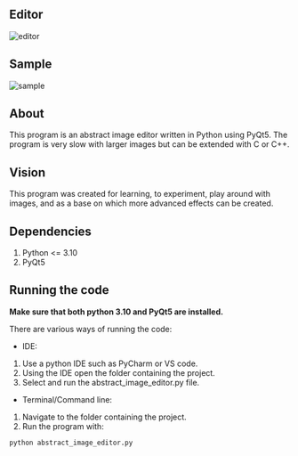 ## Editor

![editor](https://user-images.githubusercontent.com/86565212/201485768-70e98846-4187-4bb9-95bd-9e9ef026865f.jpg)

## Sample

![sample](https://user-images.githubusercontent.com/86565212/201484188-b0629da3-f7a3-40b3-a6b0-e88479566168.jpg)

## About

This program is an abstract image editor written in Python using PyQt5.
The program is very slow with larger images but can be extended with C or C++.

## Vision

This program was created for learning, to experiment, play around with images, and
as a base on which more advanced effects can be created.

## Dependencies

1. Python <= 3.10
2. PyQt5

## Running the code

**Make sure that both python 3.10 and PyQt5 are installed.**

There are various ways of running the code:

* IDE:
1. Use a python IDE such as PyCharm or VS code.
2. Using the IDE open the folder containing the project.
2. Select and run the abstract_image_editor.py file.

* Terminal/Command line:
1. Navigate to the folder containing the project.
2. Run the program with: 
  ~~~~
  python abstract_image_editor.py
  ~~~~
      
